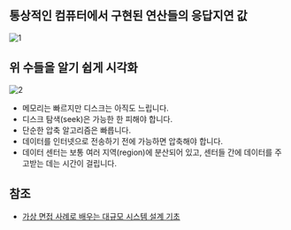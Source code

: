 ## 통상적인 컴퓨터에서 구현된 연산들의 응답지연 값
![1]()   

## 위 수들을 알기 쉽게 시각화
![2]()   
* 메모리는 빠르지만 디스크는 아직도 느립니다.
* 디스크 탐색(seek)은 가능한 한 피해야 합니다.
* 단순한 압축 알고리즘은 빠릅니다.
* 데이터를 인터넷으로 전송하기 전에 가능하면 압축해야 합니다.
* 데이터 센터는 보통 여러 지역(region)에 분산되어 있고, 센터들 간에 데이터를 주고받는 데는 시간이 걸립니다.

## 참조
* [가상 면접 사례로 배우는 대규모 시스템 설계 기초](http://www.kyobobook.co.kr/product/detailViewKor.laf?ejkGb=KOR&mallGb=KOR&barcode=9788966263158&orderClick=&Kc=)